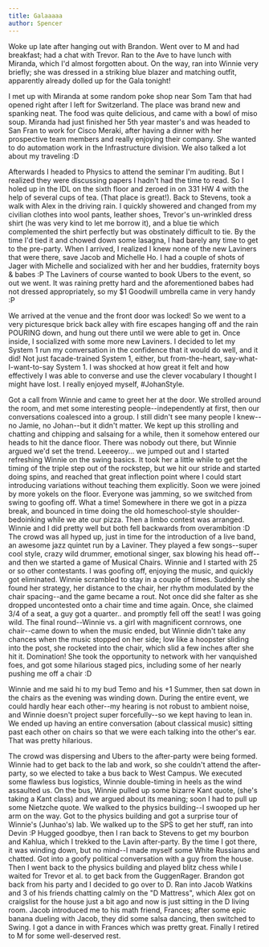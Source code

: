 ```yaml
---
title: Galaaaaa
author: Spencer
---
```


Woke up late after hanging out with Brandon. Went over to M and had breakfast; had a chat with Trevor. Ran to the Ave to have lunch with Miranda, which I'd almost forgotten about. On the way, ran into Winnie very briefly; she was dressed in a striking blue blazer and matching outfit, apparently already dolled up for the Gala tonight!

I met up with Miranda at some random poke shop near Som Tam that had opened right after I left for Switzerland. The place was brand new and spanking neat. The food was quite delicious, and came with a bowl of miso soup. Miranda had just finished her 5th year master's and was headed to San Fran to work for Cisco Meraki, after having a dinner with her prospective team members and really enjoying their company. She wanted to do automation work in the Infrastructure division. We also talked a lot about my traveling :D

Afterwards I headed to Physics to attend the seminar I'm auditing. But I realized they were discussing papers I hadn't had the time to read. So I holed up in the IDL on the sixth floor and zeroed in on 331 HW 4 with the help of several cups of tea. (That place is great!). Back to Stevens, took a walk with Alex in the driving rain. I quickly showered and changed from my civilian clothes into wool pants, leather shoes, Trevor's un-wrinkled dress shirt (he was very kind to let me borrow it), and a blue tie which complemented the shirt perfectly but was obstinately difficult to tie. By the time I'd tied it and chowed down some lasagna, I had barely any time to get to the pre-party. When I arrived, I realized I knew none of the new Laviners that were there, save Jacob and Michelle Ho. I had a couple of shots of Jager with Michelle and socialized with her and her buddies, fraternity boys & babes :P The Laviners of course wanted to book Ubers to the event, so out we went. It was raining pretty hard and the aforementioned babes had not dressed appropriately, so my $1 Goodwill umbrella came in very handy :P

We arrived at the venue and the front door was locked! So we went to a very picturesque brick back alley with fire escapes hanging off and the rain POURING down, and hung out there until we were able to get in. Once inside, I socialized with some more new Laviners. I decided to let my System 1 run my conversation in the confidence that it would do well, and it did! Not just facade-trained System 1, either, but from-the-heart, say-what-I-want-to-say System 1. I was shocked at how great it felt and how effectively I was able to converse and use the clever vocabulary I thought I might have lost. I really enjoyed myself, #JohanStyle.

Got a call from Winnie and came to greet her at the door. We strolled around the room, and met some interesting people--independently at first, then our conversations coalesced into a group. I still didn't see many people I knew--no Jamie, no Johan--but it didn't matter. We kept up this strolling and chatting and chipping and salsaing for a while, then it somehow entered our heads to hit the dance floor. There was nobody out there, but Winnie argued we'd set the trend. Leeeeroy... we jumped out and I started refreshing Winnie on the swing basics. It took her a little while to get the timing of the triple step out of the rockstep, but we hit our stride and started doing spins, and reached that great inflection point where I could start introducing variations without teaching them explicitly. Soon we were joined by more yokels on the floor. Everyone was jamming, so we switched from swing to goofing off. What a time! Somewhere in there we got in a pizza break, and bounced in time doing the old homeschool-style shoulder-bedoinking while we ate our pizza. Then a limbo contest was arranged. Winnie and I did pretty well but both fell backwards from overambition :D The crowd was all hyped up, just in time for the introduction of a live band, an awesome jazz quintet run by a Laviner. They played a few songs--super cool style, crazy wild drummer, emotional singer, sax blowing his head off--and then we started a game of Musical Chairs. Winnie and I started with 25 or so other contestants. I was goofing off, enjoying the music, and quickly got eliminated. Winnie scrambled to stay in a couple of times. Suddenly she found her strategy, her distance to the chair, her rhythm modulated by the chair spacing--and the game became a rout. Not once did she falter as she dropped uncontested onto a chair time and time again. Once, she claimed 3/4 of a seat, a guy got a quarter.. and promptly fell off the seat! I was going wild. The final round--Winnie vs. a girl with magnificent cornrows, one chair--came down to when the music ended, but Winnie didn't take any chances when the music stopped on her side; low like a hoopster sliding into the post, she rocketed into the chair, which slid a few inches after she hit it. Domination! She took the opportunity to network with her vanquished foes, and got some hilarious staged pics, including some of her nearly pushing me off a chair :D

Winnie and me said hi to my bud Temo and his +1 Summer, then sat down in the chairs as the evening was winding down. During the entire event, we could hardly hear each other--my hearing is not robust to ambient noise, and Winnie doesn't project super forcefully--so we kept having to lean in. We ended up having an entire conversation (about classical music) sitting past each other on chairs so that we were each talking into the other's ear. That was pretty hilarious.

The crowd was dispersing and Ubers to the after-party were being formed. Winnie had to get back to the lab and work, so she couldn't attend the after-party, so we elected to take a bus back to West Campus. We executed some flawless bus logistics, Winnie double-timing in heels as the wind assaulted us. On the bus, Winnie pulled up some bizarre Kant quote, (she's taking a Kant class) and we argued about its meaning; soon I had to pull up some Nietzche quote. We walked to the physics building--I swooped up her arm on the way. Got to the physics building and got a surprise tour of Winnie's (Junhao's) lab. We walked up to the SPS to get her stuff, ran into Devin :P Hugged goodbye, then I ran back to Stevens to get my bourbon and Kahlua, which I trekked to the Lavin after-party. By the time I got there, it was winding down, but no mind--I made myself some White Russians and chatted. Got into a goofy political conversation with a guy from the house. Then I went back to the physics building and played blitz chess while I waited for Trevor et al. to get back from the GuggenRager. Brandon got back from his party and I decided to go over to D. Ran into Jacob Watkins and 3 of his friends chatting calmly on the "D Mattress", which Alex got on craigslist for the house just a bit ago and now is just sitting in the D living room. Jacob introduced me to his math friend, Frances; after some epic banana dueling with Jacob, they did some salsa dancing, then switched to Swing. I got a dance in with Frances which was pretty great. Finally I retired to M for some well-deserved rest.



